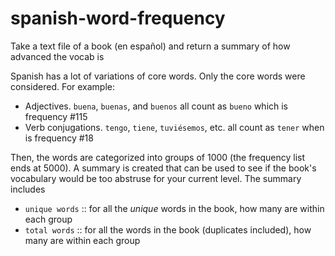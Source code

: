 # spanish-word-frequency
Take a text file of a book (en español) and return a summary of how advanced the vocab is

Spanish has a lot of variations of core words. Only the core words were considered. For example:
- Adjectives. `buena`, `buenas`, and `buenos` all count as `bueno` which is frequency #115
- Verb conjugations. `tengo`, `tiene`, `tuviésemos`, etc. all count as `tener` when is frequency #18

Then, the words are categorized into groups of 1000 (the frequency list ends at 5000). A summary is created that can be used to see if the book's vocabulary would be too abstruse for your current level. The summary includes
- `unique words` :: for all the _unique_ words in the book, how many are within each group
- `total words` :: for all the words in the book (duplicates included), how many are within each group
